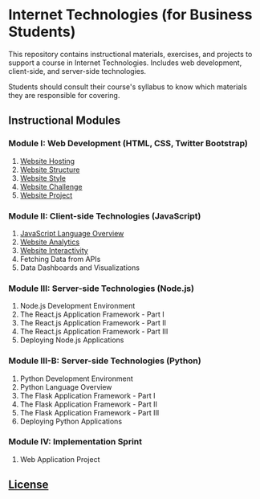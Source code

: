 # Internet Technologies (for Business Students)

This repository contains instructional materials, exercises, and projects to support a course in Internet Technologies. Includes web development, client-side, and server-side technologies.

Students should consult their course's syllabus to know which materials they are responsible for covering.

## Instructional Modules

### Module I: Web Development (HTML, CSS, Twitter Bootstrap)

  1. [Website Hosting](/exercises/website-hosting/exercise.md)
  2. [Website Structure](/exercises/website-structure/exercise.md)
  3. [Website Style](/exercises/website-style/exercise.md)
  4. [Website Challenge](/exercises/website-challenge/exercise.md)
  5. [Website Project](/projects/personal-website/project.md)

### Module II: Client-side Technologies (JavaScript)

  1. [JavaScript Language Overview](/notes/javascript/README.md)
  1. [Website Analytics](/exercises/website-hosting/analytics.md)
  2. [Website Interactivity](/exercises/website-interactivity/exercise.md)
  3. Fetching Data from APIs
  4. Data Dashboards and Visualizations

### Module III: Server-side Technologies (Node.js)

  1. Node.js Development Environment
  2. The React.js Application Framework - Part I
  3. The React.js Application Framework - Part II
  4. The React.js Application Framework - Part III
  5. Deploying Node.js Applications

### Module III-B: Server-side Technologies (Python)

  1. Python Development Environment
  2. Python Language Overview
  3. The Flask Application Framework - Part I
  4. The Flask Application Framework - Part II
  5. The Flask Application Framework - Part III
  6. Deploying Python Applications

### Module IV: Implementation Sprint

  1. Web Application Project

## [License](/LICENSE)
